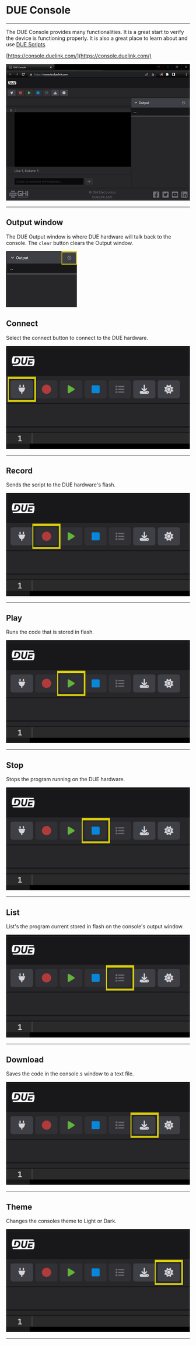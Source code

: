 # DUE Console

---

The DUE Console provides many functionalities. It is a great start to verify the device is functioning properly. It is also a great place to learn about and use [DUE Scripts](due-script/due-script.md).

[https://console.duelink.com/](https://console.duelink.com/)

![Fez Flea](./images/due-console.png) 

---
## Output window

The DUE Output window is where DUE hardware will talk back to the console. The `clear` button clears the Output window. 

![Fez Flea](./images/due-output.png) 

## Connect

Select the connect button to connect to the DUE hardware.

![Fez Flea](./images/due-connect.png) 

---

## Record

Sends the script to the DUE hardware's flash. 

![Fez Flea](./images/due-record.png) 

---

## Play

Runs the code that is stored in flash. 

![Fez Flea](./images/due-play.png) 

---

## Stop

Stops the program running on the DUE hardware.

![Fez Flea](./images/due-stop.png) 

---

## List

List's the program current stored in flash on the console's output window.

![Fez Flea](./images/due-list.png) 

---

## Download

Saves the code in the console.s window to a text file. 

![Fez Flea](./images/due-save.png) 

---

## Theme

Changes the consoles theme to Light or Dark. 

![Fez Flea](./images/due-theme.png) 

---